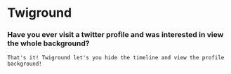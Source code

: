 # Twiground

### Have you ever visit a twitter profile and was interested in view the whole background?
	That's it! Twiground let's you hide the timeline and view the profile background!
